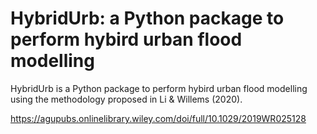 # HybridUrb: a Python package to perform hybird urban flood modelling

HybridUrb is a Python package to perform hybird urban flood modelling using the methodology proposed in Li & Willems (2020).

https://agupubs.onlinelibrary.wiley.com/doi/full/10.1029/2019WR025128

